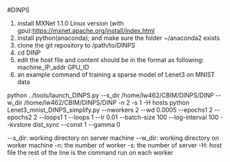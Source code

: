#DINPS
1. install MXNet 1.1.0 Linux version (with gpu):https://mxnet.apache.org/install/index.html
2. install python(anaconda); and make sure the folder ~/anaconda2 exists
3. clone the git repository to /path/to/DINPS
4. cd DINP
5. edit the host file and content should be in the format as following: 
	machine_IP_addr GPU_ID
6. an example command of training a sparse model of Lenet3 on MNIST data

python ../tools/launch_DINPS.py --s_dir  /home/lw462/CBIM/DINPS/DINP  --w_dir /home/lw462/CBIM/DINPS/DINP -n 2 -s 1 -H hosts python Lenet3_mnist_DINPS_simplify.py --nworkers 2 --wd 0.0005 --epochs1 2 --epochs2 2 --loops1 1  --loops 1 --lr 0.01 --batch-size 100 --log-interval 100 --kvstore dist_sync --const 1 --gamma 0

--s_dir: working directory on server machine
--w_dir: working directory on worker machine
-n: the number of worker
-s: the number of server
-H: host file
the rest of the line is the command run on each worker

